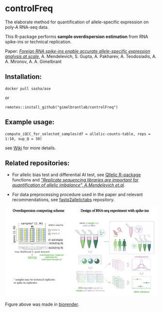 # controlFreq
The elaborate method for quantification of allele-specific expression on poly-A RNA-seq data. 

This R-package performs **sample overdispersion estimation** from RNA spike-ins or technical replication. 

Paper: _[Foreign RNA spike-ins enable accurate allele-specific expression analysis at scale](https://academic.oup.com/bioinformatics/article/39/Supplement_1/i431/7210455?login=false)_, A. Mendelevich, S. Gupta, A. Pakharev, A. Teodosiadis, A. A. Mironov, A. A. Gimelbrant

## Installation:
```
docker pull sasha/ase
```
or
```
remotes::install_github("gimelbrantlab/controlFreq")
```

## Example usage:
```
compute_iQCC_for_selected_samples(df = allelic-counts-table, reps = 1:10, sup_Q = 30)
```
see [Wiki](https://github.com/gimelbrantlab/controlFreq/wiki) for more details.

## Related repositories:

* For allelic bias test and differential AI test, see [Qllelic R-package](https://github.com/gimelbrantlab/Qllelic) functions and *["Replicate sequencing libraries are important for quantification of allelic imbalance", A.Mendelevich et.al](https://www.nature.com/articles/s41467-021-23544-8)*.

* For data preprocessing procedure used in the paper and relevant recommendations, see [fastq2allelictabs](https://github.com/gimelbrantlab/fastq2allelictabs) repository.

![pic](https://github.com/gimelbrantlab/fastq2allelictabs/blob/main/schemes/ControlFreq_for_GitHub.png)

Figure above was made in [biorender](https://biorender.com/).
